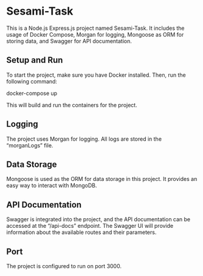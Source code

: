 # Sesami-Task

This is a Node.js Express.js project named Sesami-Task. It includes the usage of Docker Compose, Morgan for logging, Mongoose as ORM for storing data, and Swagger for API documentation.

## Setup and Run

To start the project, make sure you have Docker installed. Then, run the following command:

docker-compose up

This will build and run the containers for the project.

## Logging

The project uses Morgan for logging. All logs are stored in the “morganLogs” file.

## Data Storage

Mongoose is used as the ORM for data storage in this project. It provides an easy way to interact with MongoDB.

## API Documentation

Swagger is integrated into the project, and the API documentation can be accessed at the “/api-docs” endpoint. The Swagger UI will provide information about the available routes and their parameters.

## Port

The project is configured to run on port 3000.
